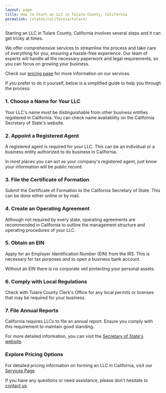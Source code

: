 ```yaml
---
layout: page
title: How to Start an LLC in Tulare County, California
permalink: /states/california/tulare/
---
```


<p>Starting an LLC in Tulare County, California involves several steps and it can get tricky at times.</p>

<p>We offer comprehensive services to streamline the process and take care of everything for you, ensuring a hassle-free experience. Our team of experts will handle all the necessary paperwork and legal requirements, so you can focus on growing your business.</p>

<p>Check our <a href="/services/">pricing page</a> for more information on our services.</p>

<p>If you prefer to do it yourself, below is a simplified guide to help you through the process:</p>

<h3>1. Choose a Name for Your LLC</h3>
<p>Your LLC's name must be distinguishable from other business entities registered in California. You can check name availability on the California Secretary of State's website.</p>

<h3>2. Appoint a Registered Agent</h3>
<p>A registered agent is required for your LLC. This can be an individual or a business entity authorized to do business in California.</p>

<p>In most places you can act as your company's registered agent, just know your information will be public record.<p>

<h3>3. File the Certificate of Formation</h3>
<p>Submit the Certificate of Formation to the California Secretary of State. This can be done either online or by mail.</p>

<h3>4. Create an Operating Agreement</h3>
<p>Although not required by every state, operating agreements are recommended in California to outline the management structure and operating procedures of your LLC.</p>

<h3>5. Obtain an EIN</h3>
<p>Apply for an Employer Identification Number (EIN) from the IRS. This is necessary for tax purposes and to open a business bank account.</p>

<p>Without an EIN there is no corporate veil protecting your personal assets.</p>

<h3>6. Comply with Local Regulations</h3>
<p>Check with Tulare County Clerk's Office for any local permits or licenses that may be required for your business.</p>

<h3>7. File Annual Reports</h3>
<p>California requires LLCs to file an annual report. Ensure you comply with this requirement to maintain good standing.</p>

<p>For more detailed information, you can visit the <a href="https://www.sos.ca.gov/business-programs">Secretary of State's website</a>.</p>

<h3>Explore Pricing Options</h3>
<p>For detailed pricing information on forming an LLC in California, visit our <a href="/services/">Services Page</a>.</p>
<p>If you have any questions or need assistance, please don't hesitate to <a href="https://www.businessinitiative.org/contact/" target="_blank">contact us</a>.</p>
